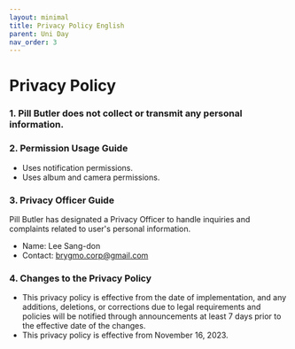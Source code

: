 ```yaml
---
layout: minimal
title: Privacy Policy English
parent: Uni Day
nav_order: 3
---
```


# Privacy Policy

### 1. Pill Butler does not collect or transmit any personal information.

### 2. Permission Usage Guide
- Uses notification permissions.
- Uses album and camera permissions.

### 3. Privacy Officer Guide

Pill Butler has designated a Privacy Officer to handle inquiries and complaints related to user's personal information.

- Name: Lee Sang-don
- Contact: [brygmo.corp@gmail.com](mailto:brygmo.corp@gmail.com)

### 4. Changes to the Privacy Policy
- This privacy policy is effective from the date of implementation, and any additions, deletions, or corrections due to legal requirements and policies will be notified through announcements at least 7 days prior to the effective date of the changes.
- This privacy policy is effective from November 16, 2023.

